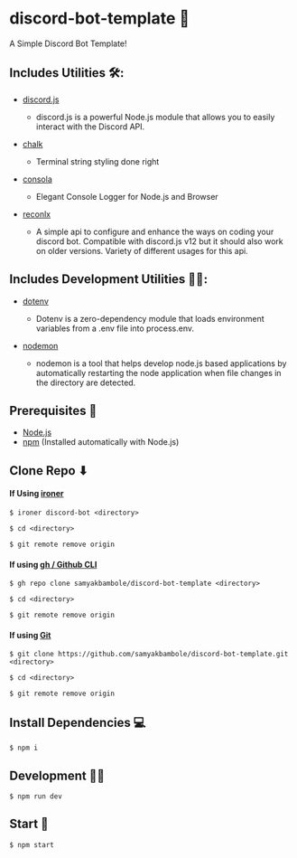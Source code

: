 # discord-bot-template 🚀

A Simple Discord Bot Template!

## Includes Utilities 🛠: 

* [discord.js](https://www.npmjs.com/package/discord.js)
     * discord.js is a powerful Node.js module that allows you to easily interact with the Discord API.

* [chalk](https://www.npmjs.com/package/chalk)
     * Terminal string styling done right

* [consola](https://www.npmjs.com/package/consola)
     * Elegant Console Logger for Node.js and Browser

* [reconlx](https://www.npmjs.com/package/reconlx)
     * A simple api to configure and enhance the ways on coding your discord bot. Compatible with discord.js v12 but it should also work on older versions. Variety of different usages for this api.

## Includes Development Utilities 👨‍💻:

* [dotenv](https://www.npmjs.com/package/dotenv)
     * Dotenv is a zero-dependency module that loads environment variables from a .env file into process.env.

* [nodemon](https://www.npmjs.com/package/nodemon)
     * nodemon is a tool that helps develop node.js based applications by automatically restarting the node application when file changes in the directory are detected.

## Prerequisites 📄

* [Node.js](https://nodejs.org)
* [npm](https://npmjs.org) (Installed automatically with Node.js)

## Clone Repo ⬇

#### If Using [ironer](https://npmjs.org/package/ironer)
```
$ ironer discord-bot <directory>

$ cd <directory> 

$ git remote remove origin
```

#### If using [gh / Github CLI](https://cli.github.com/)
```
$ gh repo clone samyakbambole/discord-bot-template <directory>

$ cd <directory>

$ git remote remove origin
```

#### If using [Git](https://git-scm.com/)
```
$ git clone https://github.com/samyakbambole/discord-bot-template.git <directory>

$ cd <directory>

$ git remote remove origin
```

## Install Dependencies 💻

```
$ npm i
```

## Development 🐱‍💻
```
$ npm run dev
```

## Start 🚀
```
$ npm start
```
